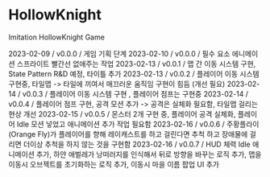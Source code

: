 # HollowKnight
Imitation HollowKnight Game

2023-02-09 / v0.0.0 / 게임 기획 단계
2023-02-10 / v0.0.0 / 필수 요소 에니메이션 스프라이트 빨간선 없애주는 작업
2023-02-13 / v0.0.1 / 맵 간 이동 시스템 구현, State Pattern R&D 예정, 타이틀 추가
2023-02-13 / v0.0.2 / 플레이어 이동 시스템 구현중, 타일맵 -> 타일에 끼여서 매끄러운 움직임 구현이 힘듬 (개선 필요)
2023-02-14 / v0.0.3 / 플레이어 이동 시스템 구현 , 플레이어 점프는 구현중
2023-02-14 / v0.0.4 / 플레이어 점프 구현, 공격 모션 추가 -> 공격은 실체화 필요함, 타일맵 걸리는 현상 개선
2023-02-15 / v0.0.5 / 몬스터 2개 구현 중, 플레이어 공격 실체화, 플레이어 Idle 모션 넣었고 애니메이션 추가 작업 필요함
2023-02-16 / v0.0.6 / 주황플라이(Orange Fly)가 플레이어를 향해 레이캐스트를 하고 걸린다면 추척 하고 장애물에 걸리면 더이상 추척을 하지 않는 것을 구현함
2023-02-16 / v0.0.7 / HUD 체력 Idle 애니메이션 추가, 하얀 애벌레가 낭떠러지를 인식해서 뒤로 방향을 바꾸는 로직 추가,
맵을 이동시 오브젝트를 초기화하는 로직 추가, 이동시 마을 이름 팝업 UI 추가



